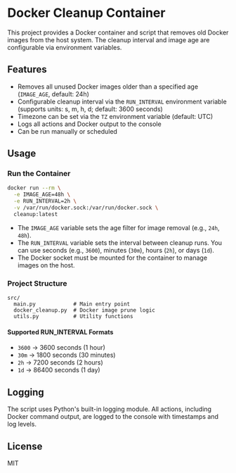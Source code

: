 # Docker Cleanup Container

This project provides a Docker container and script that removes old Docker images from the host system. The cleanup interval and image age are configurable via environment variables.

## Features
- Removes all unused Docker images older than a specified age (`IMAGE_AGE`, default: 24h)
- Configurable cleanup interval via the `RUN_INTERVAL` environment variable (supports units: s, m, h, d; default: 3600 seconds)
- Timezone can be set via the `TZ` environment variable (default: UTC)
- Logs all actions and Docker output to the console
- Can be run manually or scheduled

## Usage

### Run the Container
```sh
docker run --rm \
  -e IMAGE_AGE=48h \
  -e RUN_INTERVAL=2h \
  -v /var/run/docker.sock:/var/run/docker.sock \
  cleanup:latest
```

- The `IMAGE_AGE` variable sets the age filter for image removal (e.g., `24h`, `48h`).
- The `RUN_INTERVAL` variable sets the interval between cleanup runs. You can use seconds (e.g., `3600`), minutes (`30m`), hours (`2h`), or days (`1d`).
- The Docker socket must be mounted for the container to manage images on the host.

### Project Structure

```
src/
  main.py            # Main entry point
  docker_cleanup.py  # Docker image prune logic
  utils.py           # Utility functions
```

#### Supported RUN_INTERVAL Formats

- `3600`   → 3600 seconds (1 hour)
- `30m`    → 1800 seconds (30 minutes)
- `2h`     → 7200 seconds (2 hours)
- `1d`     → 86400 seconds (1 day)

## Logging

The script uses Python's built-in logging module. All actions, including Docker command output, are logged to the console with timestamps and log levels.

## License
MIT
